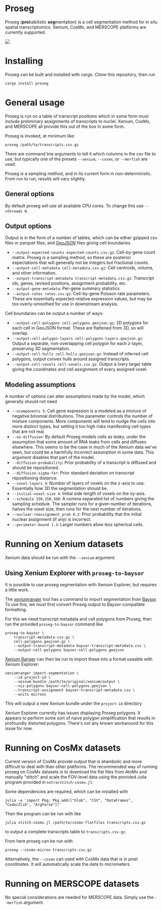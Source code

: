 
# Proseg

Proseg (**pro**babilistic **seg**mentation) is a cell segmentation method for in
situ spatial transcriptomics. Xenium, CosMx, and MERSCOPE platforms are
currently supported.

![](https://github.com/dcjones/proseg/blob/main/figure.png)


# Installing

Proseg can be built and installed with cargo. Clone this repository, then run

```shell
cargo install proseg
```

# General usage

Proseg is run on a table of transcript positions which in some form must include
preliminary assignments of transcripts to nuclei. Xenium, CosMx, and MERSCOPE
all provide this out of the box in some form.

Proseg is invoked, at minimum like:

```shell
proseg /path/to/transcripts.csv.gz
```

There are command line arguments to tell it which columns in the csv file to use,
but typically one of the presets `--xenium`, `--cosmx`, or `--merfish` are used.

Proseg is a sampling method, and in its current form in non-deterministic. From
run to run, results will vary slightly.

## General options

By default proseg will use all available CPU cores. To change this use `--nthreads N`.

## Output options

Output is in the form of a number of tables, which can be either gzipped csv files
or parquet files, and [GeoJSON](https://geojson.org/) files giving cell boundaries.

  * `--output-expected-counts expected-counts.csv.gz`: Cell-by-gene count matrix. Proseg is a sampling method, so these are posterior expectations that will generally not be integers but fractional counts.
  * `--output-cell-metadata cell-metadata.csv.gz`: Cell centroids, volume, and other information.
  * `--output-transcript-metadata transcript-metadata.csv.gz`: Transcript ids, genes, revised positions, assignment probability, etc.
  * `--output-gene-metadata`: Per-gene summary statistics
  * `--output-rates rates.csv.gz`: Cell-by-gene Poisson rate parameters. These are essentially expected relative expression values, but may be too overly-smoothed for use in downstream analysis.


Cell boundaries can be output a number of ways:

  * `--output-cell-polygons cell-polygons.geojson.gz`: 2D polygons for each cell in GeoJSON format. These are flattened from 3D, so will overlap.
  * `--output-cell-polygon-layers cell-polygons-layers.geojson.gz`: Output a separate, non-overlapping cell polygon for each z-layer, preserving 3D segmentation.
  * `--output-cell-hulls cell-hulls.geojson.gz`: Instead of inferred cell polygons, output convex hulls around assigned transcripts.
  * `--output-cell-voxels cell-voxels.csv.gz`: Output a (very large) table giving the coordinates and cell assignment of every assigned voxel.


## Modeling assumptions

A number of options can alter assumptions made by the model, which generally should
not need

  * `--ncomponents 5`: Cell gene expression is a modeled as a mixture of negative binomial distributions. This parameter controls the number of mixture components. More components will tend to nudge the cells into more distinct types, but setting it too high risks manifesting cell types that are not real.
  * `--no-diffusion`: By default Proseg models cells as leaky, under the assumption that some amount of RNA leaks from cells and diffuses elsewhere. This seems to be the case in much of the Xenium data we've seen, but could be a harmfully incorrect assumption in some data. This argument disables that part of the model.
  * `--diffusion-probability`: Prior probability of a transcript is diffused and should be repositioned.
  * `--diffusion-sigma-far`: Prior standard deviation on transcript repositioning distance.
  * `--voxel-layers 4`: Number of layers of voxels on the z-axis to use. Essentially how 3D the segmentation should be.
  * `--initial-voxel-size 4`: Initial side length of voxels on the xy-axis.
  * `--schedule 150,150,300`: A comma separated list of numbers giving the sampling schedule. The sampler runs for a given number of iterations, halves the voxel size, then runs for the next number of iterations.
  * `--nuclear-reassignment_prob 0.2`: Prior probability that the initial nuclear assignment (if any) is incorrect.
  * `--perimeter-bound 1.3`: Larger numbers allow less spherical cells.


# Running on Xenium datasets

Xenium data should be run with the `--xenium` argument.

## Using Xenium Explorer with `proseg-to-baysor`

It is possible to use proseg segmentation with Xenium Explorer, but requires a
little work.

The [xeniumranger](https://www.10xgenomics.com/support/software/xenium-ranger) tool has a
command to import segmentation from [Baysor](https://github.com/kharchenkolab/Baysor). To use this,
we must first convert Proseg output to Baysor-compatible formatting.

For this we need transcript metadata and cell polygons from Proseg, then run the provided `proseg-to-baysor`
command like

```shell
proseg-to-baysor \
    transcript-metadata.csv.gz \
    cell-polygons.geojson.gz \
    --output-transcript-metadata baysor-transcript-metadata.csv \
    --output-cell-polygons baysor-cell-polygons.geojson
```

[Xenium
Ranger](https://www.10xgenomics.com/support/software/xenium-ranger/latest) can
then be run to import these into a format useable with Xenium Explorer:

```shell
xeniumranger import-segmentation \
    --id project-id \
    --xeinum-bundle /path/to/original/xenium/output \
    --viz-polygons baysor-cell-polygons.geojson \
    --transcript-assignment baysor-transcript-metadata.csv \
    --units microns
```

This will output a new Xenium bundle under the `project-id` directory


Xenium Explorer currently has issues displaying Proseg polygons. It appears to
perform some sort of naive polygon simplification that results in profoundly
distorted polygons. There's not any known workaround for this issue for now.


# Running on CosMx datasets

Current version of CosMx provide output that is shambolic and more difficult to
deal with than other platforms. The recommended way of running proseg on CosMx datasets
is to download the flat files from AtoMx and manually "stitch" and scale the FOV-level data
using the provided Julia program provided in `extra/stitch-cosmx.jl`:

Some dependencies are required, which can be installed with
```shell
julia -e 'import Pkg; Pkg.add(["Glob", "CSV", "DataFrames", "CodecZlib", "ArgParse"])'
```

Then the program can be run with like
```shell
julia stitch-cosmx.jl /path/to/cosmx-flatfiles transcripts.csv.gz
```
to output a complete transcripts table to `transcripts.csv.gz`.

From here proseg can be run with
```shell
proseg --cosmx-micron transcripts.csv.gz
```

Alternatively, the `--cosmx` can used with CosMx data that is in pixel coordinates.
It will automatically scale the data to micrometers.


# Running on MERSCOPE datasets

No special considerations are needed for MERSCOPE data. Simply use the `--merfish` argument.


